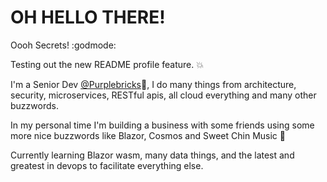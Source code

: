 # OH HELLO THERE!

Oooh Secrets! :godmode:

Testing out the new README profile feature. :boom:

I'm a Senior Dev [@Purplebricks](https://github.com/purplebricks):purple_heart:, I do many things from architecture, security, microservices, RESTful apis, all cloud everything and many other buzzwords. 

In my personal time I'm building a business with some friends using some more nice buzzwords like Blazor, Cosmos and Sweet Chin Music :eyes: 

Currently learning Blazor wasm, many data things, and the latest and greatest in devops to facilitate everything else. 
